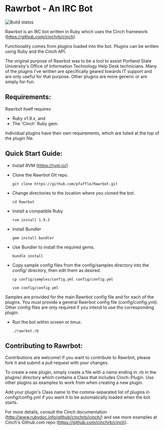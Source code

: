 Rawrbot - An IRC Bot
====================
![Build status](https://travis-ci.org/pfaffle/Rawrbot.svg?branch=master)

Rawrbot is an IRC bot written in Ruby which uses the Cinch framework (https://github.com/cinchrb/cinch).

Functionality comes from plugins loaded into the bot. Plugins can be written using Ruby and the Cinch API.

The original purpose of Rawrbot was to be a tool to assist Portland State University's Office of Information Technology Help Desk technicians. Many of the plugins I've written are specifically geared towards IT support and are only useful for that purpose. Other plugins are more generic or are simply for-fun.

Requirements:
-------------

Rawrbot itself requires
* Ruby v1.9.x, and
* The 'Cinch' Ruby gem.

Individual plugins have their own requirements, which are listed at the top of the plugin file.

Quick Start Guide:
------------------

* Install RVM (https://rvm.io/)

* Clone the Rawrbot Git repo.

    `git clone https://github.com/pfaffle/Rawrbot.git`

* Change directories to the location where you cloned the bot.

    `cd Rawrbot`

* Install a compatible Ruby

    `rvm install 1.9.3`

* Install Bundler

    `gem install bundler`

* Use Bundler to install the required gems.

    `bundle install`

* Copy sample config files from the config/samples directory into the config/ directory, then edit them as desired.

    `cp config/samples/config.yml config/config.yml`
    
    `vim config/config.yml`

Samples are provided for the main Rawrbot config file and for each of the plugins. You *must* provide a general Rawrbot config file (config/config.yml). Other config files are only required if you intend to use the corresponding plugin.

* Run the bot within screen or tmux.

    `./rawrbot.rb`

Contributing to Rawrbot:
------------------------

Contributions are welcome! If you want to contribute to Rawrbot, please fork it and submit a pull request with your changes.

To create a new plugin, simply create a file with a name ending in .rb in the plugins/ directory which contains a Class that includes Cinch::Plugin. Use other plugins as examples to work from when creating a new plugin.

Add your plugin's Class name to the comma-separated list of plugins in config/config.yml if you want it to be automatically loaded when the bot starts.

For more details, consult the Cinch documentation (http://www.rubydoc.info/github/cinchrb/cinch/) and see more examples at Cinch's Github.com repo (https://github.com/cinchrb/cinch).
